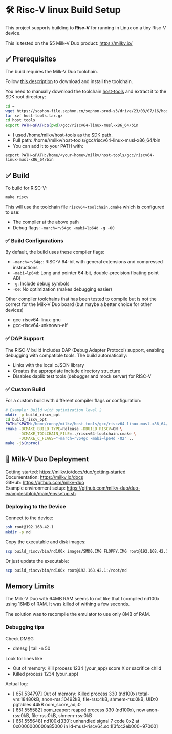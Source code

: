  # 🛠️ Risc-V linux Build Setup

This project supports building to **Risc-V** for running in Linux on a tiny Risc-V device.

This is tested on the $5 Milk-V Duo product: https://milkv.io/


## ✅ Prerequisites

The build requires the Milk-V Duo toolchain.

Follow [this description](https://milkv.io/docs/duo/application-development/tdl-sdk/tdl-sdk-introduction#tdl-sdk-examples-for-v1-os-image) to download and install the toolchain.
 

You need to manually download the toolchain [host-tools](https://sophon-file.sophon.cn/sophon-prod-s3/drive/23/03/07/16/host-tools.tar.gz)  and extract it to the SDK root directory:

```bash
cd ~
wget https://sophon-file.sophon.cn/sophon-prod-s3/drive/23/03/07/16/host-tools.tar.gz
tar xvf host-tools.tar.gz
cd host tools
export PATH=$PATH:$(pwd)/gcc/riscv64-linux-musl-x86_64/bin

```

- I used /home/<your-home/>milkv/host-tools as the SDK path.
- Full path: /home/<your-hom>/milkv/host-tools/gcc/riscv64-linux-musl-x86_64/bin
- You can add it to your PATH with:

```
export PATH=$PATH:/home/<your-home>/milkv/host-tools/gcc/riscv64-linux-musl-x86_64/bin
```

## ✅  Build

To build for RISC-V:

```
make riscv
```

This will use the toolchain file `riscv64-toolchain.cmake` which is configured to use:
- The compiler at the above path
- Debug flags: `-march=rv64gc -mabi=lp64d -g -O0`

### ✅  Build Configurations

By default, the build uses these compiler flags:
- `-march=rv64gc`: RISC-V 64-bit with general extensions and compressed instructions
- `-mabi=lp64d`: Long and pointer 64-bit, double-precision floating point ABI
- `-g`: Include debug symbols 
- `-O0`: No optimization (makes debugging easier)

Other compiler toolchains that has been tested to compile but is not the correct for the Milk-V Duo board (but maybe a better choice for other devices)
 - gcc-riscv64-linux-gnu
 - gcc-riscv64-unknown-elf

### ✅  DAP Support

The RISC-V build includes DAP (Debug Adapter Protocol) support, enabling debugging with compatible tools. The build automatically:
- Links with the local cJSON library
- Creates the appropriate include directory structure
- Disables daplib test tools (debugger and mock server) for RISC-V 

### ✅  Custom Build

For a custom build with different compiler flags or configuration:

```bash
# Example: Build with optimization level 2
mkdir -p build_riscv_opt
cd build_riscv_opt
PATH="$PATH:/home/ronny/milkv/host-tools/gcc/riscv64-linux-musl-x86_64/bin" \
cmake -DCMAKE_BUILD_TYPE=Release -DBUILD_RISCV=ON \
      -DCMAKE_TOOLCHAIN_FILE=../riscv64-toolchain.cmake \
      -DCMAKE_C_FLAGS="-march=rv64gc -mabi=lp64d -O2" ..
make -j$(nproc)
```

## 📱 Milk-V Duo Deployment

Getting started: https://milkv.io/docs/duo/getting-started  
Documentation: https://milkv.io/docs  
GitHub: https://github.com/milkv-duo  
Example environment setup: https://github.com/milkv-duo/duo-examples/blob/main/envsetup.sh  

### Deploying to the Device

Connect to the device:
```bash
ssh root@192.168.42.1
mkdir -p nd
```

Copy the executable and disk images:
```bash
scp build_riscv/bin/nd100x images/SMD0.IMG FLOPPY.IMG root@192.168.42.1:/root/nd
```

Or just update the executable:
```bash
scp build_riscv/bin/nd100x root@192.168.42.1:/root/nd
```


## Memory Limits

The Milk-V Duo with 64MB RAM seems to not like that I compiled nd100x using 16MB of RAM. It was killed of withing a few seconds.

The solution was to recompile the emulator to use only 8MB of RAM.

### Debugging tips

Check DMSG
- dmesg | tail -n 50

Look for lines like
- Out of memory: Kill process 1234 (your_app) score X or sacrifice child
- Killed process 1234 (your_app)

Actual log:
- [  651.534797] Out of memory: Killed process 330 (nd100x) total-vm:18480kB, anon-rss:10492kB, file-rss:4kB, shmem-rss:0kB, UID:0 pgtables:44kB oom_score_adj:0
- [  651.555582] oom_reaper: reaped process 330 (nd100x), now anon-rss:0kB, file-rss:0kB, shmem-rss:0kB
- [  651.555648] nd100x[330]: unhandled signal 7 code 0x2 at 0x0000000000a85000 in ld-musl-riscv64.so.1[3fcc2eb000+97000]